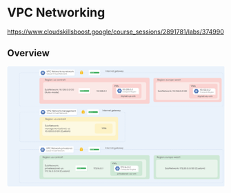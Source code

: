 # VPC Networking

<https://www.cloudskillsboost.google/course_sessions/2891781/labs/374990>

## Overview

![plot](./assets/network_schema.png)
